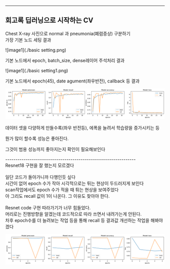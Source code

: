   
***
## 회고록 딥러닝으로 시작하는 CV<br/>
Chest X-ray 사진으로 normal 과 pneumonia(폐렴증상) 구분하기<br/>
가장 기본 노드 세팅 결과<br/>

![image1](./basic setting.png)

기본 노드에서 epoch, batch_size, dense레이어 주석처리 결과<br/>

![image1](./basic setting1.png)

기본 노드에서 epoch(45), date agument(좌우반전), callback 등 결과<br/>

![image1](./basic_fin.png)

데이터 셋을 다양하게 만들수록(좌우 반전등), 에폭을 늘려서 학습량을 증가시키는 등<br/>

뭔가 많이 할수록 성능은 좋아진다.<br/>

그것이 범용 성능까지 좋아지는지 확인이 필요해보인다<br/>

----------------------------------------------------------------<br/>
Resnet18 구현을 잘 했는지 모르겠다<br/>
<br/>
일단 코드가 돌아가니까 다행인듯 싶다<br/>
시간이 없어 epoch 수가 작아 시각적으로는 튀는 현상이 두드러지게 보인다<br/>
scan작업에서도 epoch 수가 적을 때 튀는 현상을 보여주었다<br/>
아 그리도 recall 값이 1이 나온다. 그 이유도 찾아야 한다.<br/>
<br/>
Resnet code 구현 따라가기가 너무 힘들었다.<br/>
머리로는 진행방향을 알겠는데 코드적으로 따라 쓰면서 내려가는게 안된다.<br/>
차후 epoch수를 더 늘려보는 작업 등을 통해 recall 등 결과값 개선하는 작업을 해봐야겠다<br/>

![image1](./pneu_resnet.png)

<br/>
